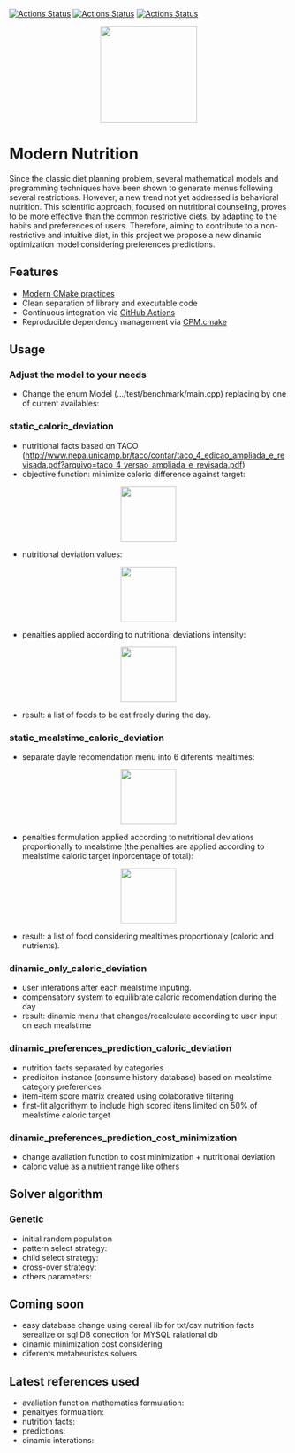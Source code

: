 [![Actions Status](https://github.com/TheLartians/ModernCppStarter/workflows/MacOS/badge.svg)](https://github.com/glauberss2007/modern-nutrition/actions)
[![Actions Status](https://github.com/TheLartians/ModernCppStarter/workflows/Windows/badge.svg)](https://github.com/glauberss2007/modern-nutrition/actions/actions)
[![Actions Status](https://github.com/TheLartians/ModernCppStarter/workflows/Ubuntu/badge.svg)](https://github.com/glauberss2007/modern-nutrition/actions/actions)

<p align="center">
  <img src="https://repository-images.githubusercontent.com/254842585/4dfa7580-7ffb-11ea-99d0-46b8fe2f4170" height="175" width="auto" />
</p>

# Modern Nutrition

Since the classic diet planning problem, several mathematical models and programming techniques have been shown to generate menus following several restrictions. However, a new trend not yet addressed is behavioral nutrition. This scientific approach, focused on nutritional counseling, proves to be more effective than the common restrictive diets, by adapting to the habits and preferences of users. Therefore, aiming to contribute to a non-restrictive and intuitive diet, in this project we propose a new dinamic optimization model considering preferences predictions.

## Features

- [Modern CMake practices](https://pabloariasal.github.io/2018/02/19/its-time-to-do-cmake-right/)
- Clean separation of library and executable code
- Continuous integration via [GitHub Actions](https://help.github.com/en/actions/)
- Reproducible dependency management via [CPM.cmake](https://github.com/TheLartians/CPM.cmake)

## Usage

### Adjust the model to your needs

- Change the enum Model (.../test/benchmark/main.cpp) replacing by one of current availables:

### static_caloric_deviation

- nutritional facts based on TACO (http://www.nepa.unicamp.br/taco/contar/taco_4_edicao_ampliada_e_revisada.pdf?arquivo=taco_4_versao_ampliada_e_revisada.pdf)
- objective function: minimize caloric difference against target:
<p align="center">
  <img src="https://github.com/glauberss2007/modern-nutrition/blob/master/.github/workflows/images/caloric-deviation.png" height="100" width="auto" />
</p>

- nutritional deviation values:
<p align="center">
  <img src="https://github.com/glauberss2007/modern-nutrition/blob/master/.github/workflows/images/nutritional-table.png" height="100" width="auto" />
</p>

- penalties applied according to nutritional deviations intensity:
<p align="center">
  <img src="https://github.com/glauberss2007/modern-nutrition/blob/master/.github/workflows/images/penalties-static-model.png" height="100" width="auto" />
</p>

- result: a list of foods to be eat freely during the day.

### static_mealstime_caloric_deviation

- separate dayle recomendation menu into 6 diferents mealtimes:
<p align="center">
  <img src="https://github.com/glauberss2007/modern-nutrition/blob/master/.github/workflows/images/mealstime-division.png" height="100" width="auto" />
</p>

- penalties formulation applied according to nutritional deviations proportionally to mealstime (the penalties are applied according to mealstime caloric target inporcentage of total):

<p align="center">
  <img src="https://github.com/glauberss2007/modern-nutrition/blob/master/.github/workflows/images/mealstime-penalties.png" height="100" width="auto" />
</p>

- result: a list of food considering mealtimes proportionaly (caloric and nutrients).

### dinamic_only_caloric_deviation

- user interations after each mealstime inputing.
- compensatory system to equilibrate caloric recomendation during the day
- result: dinamic menu that changes/recalculate according to user input on each mealstime

### dinamic_preferences_prediction_caloric_deviation

- nutrition facts separated by categories
- prediciton instance (consume history database) based on mealstime category preferences
- item-item score matrix created using colaborative filtering
- first-fit algorithym to include high scored itens limited on 50% of mealstime caloric target

### dinamic_preferences_prediction_cost_minimization

- change avaliation function to cost minimization + nutritional deviation
- caloric value as a nutrient range like others

## Solver algorithm 

### Genetic

- initial random population
- pattern select strategy:
- child select strategy:
- cross-over strategy:
- others parameters:

## Coming soon
- easy database change using cereal lib for txt/csv nutrition facts serealize or sql DB conection for MYSQL ralational db 
- dinamic minimization cost considering
- diferents metaheuristcs solvers

## Latest references used

- avaliation function mathematics formulation:
- penaltyes formualtion:
- nutrition facts:
- predictions:
- dinamic interations:
